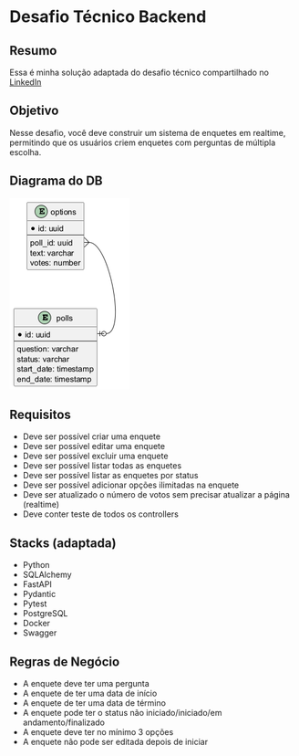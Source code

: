 # Desafio Técnico Backend

## Resumo 

Essa é minha solução adaptada do desafio técnico compartilhado no [LinkedIn](https://www.linkedin.com/posts/d3vlopes_desafio-t%C3%A9cnico-backend-ugcPost-7386898997443178496-h03d?utm_source=social_share_send&utm_medium=android_app&rcm=ACoAACJ5cskBSGZnF8oggBgEcQjmUZi9B7Pzcr4&utm_campaign=share_via)

## Objetivo

Nesse desafio, você deve construir um sistema de enquetes em realtime, permitindo que os usuários criem enquetes com perguntas de múltipla escolha.


## Diagrama do DB

![Diagrama do DB](assets/images/er_diagram.png)

## Requisitos

- Deve ser possível criar uma enquete
- Deve ser possível editar uma enquete
- Deve ser possível excluir uma enquete
- Deve ser possível listar todas as enquetes
- Deve ser possível listar as enquetes por status
- Deve ser possível adicionar opções ilimitadas na enquete
- Deve ser atualizado o número de votos sem precisar atualizar a página (realtime)
- Deve conter teste de todos os controllers

## Stacks (adaptada)

- Python
- SQLAlchemy
- FastAPI
- Pydantic
- Pytest
- PostgreSQL
- Docker
- Swagger

## Regras de Negócio

- A enquete deve ter uma pergunta
- A enquete de ter uma data de início
- A enquete de ter uma data de término
- A enquete pode ter o status não iniciado/iniciado/em andamento/finalizado
- A enquete deve ter no mínimo 3 opções
- A enquete não pode ser editada depois de iniciar


